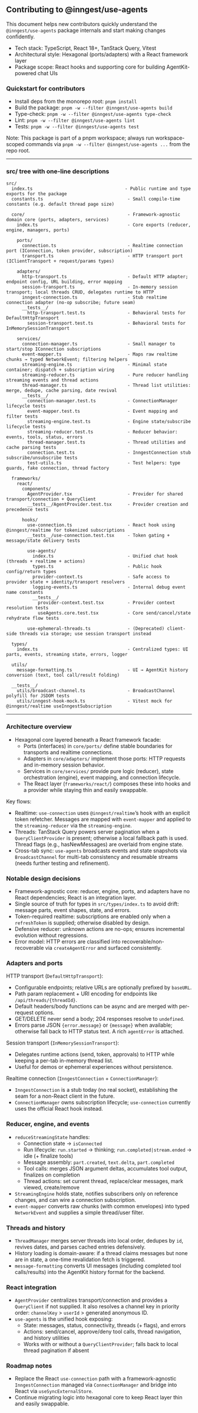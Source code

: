 ## Contributing to @inngest/use-agents

This document helps new contributors quickly understand the `@inngest/use-agents` package internals and start making changes confidently.

- Tech stack: TypeScript, React 18+, TanStack Query, Vitest
- Architectural style: Hexagonal (ports/adapters) with a React framework layer
- Package scope: React hooks and supporting core for building AgentKit-powered chat UIs

### Quickstart for contributors

- Install deps from the monorepo root: `pnpm install`
- Build the package: `pnpm -w --filter @inngest/use-agents build`
- Type-check: `pnpm -w --filter @inngest/use-agents type-check`
- Lint: `pnpm -w --filter @inngest/use-agents lint`
- Tests: `pnpm -w --filter @inngest/use-agents test`

Note: This package is part of a pnpm workspace; always run workspace-scoped commands via `pnpm -w --filter @inngest/use-agents ...` from the repo root.

---

### src/ tree with one‑line descriptions

```text
src/
  index.ts                                   - Public runtime and type exports for the package
  constants.ts                                - Small compile-time constants (e.g. default thread page size)

  core/                                       - Framework-agnostic domain core (ports, adapters, services)
    index.ts                                  - Core exports (reducer, engine, managers, ports)

    ports/
      connection.ts                           - Realtime connection port (IConnection, token provider, subscription)
      transport.ts                            - HTTP transport port (IClientTransport + request/params types)

    adapters/
      http-transport.ts                       - Default HTTP adapter; endpoint config, URL building, error mapping
      session-transport.ts                    - In-memory session transport; local threads CRUD, delegates runtime to HTTP
      inngest-connection.ts                   - Stub realtime connection adapter (no-op subscribe; future seam)
      __tests__/
        http-transport.test.ts                - Behavioral tests for DefaultHttpTransport
        session-transport.test.ts             - Behavioral tests for InMemorySessionTransport

    services/
      connection-manager.ts                   - Small manager to start/stop IConnection subscriptions
      event-mapper.ts                         - Maps raw realtime chunks → typed NetworkEvent; filtering helpers
      streaming-engine.ts                     - Minimal state container; dispatch + subscription wiring
      streaming-reducer.ts                    - Pure reducer handling streaming events and thread actions
      thread-manager.ts                       - Thread list utilities: merge, dedupe, cache parsing, date revival
      __tests__/
        connection-manager.test.ts            - ConnectionManager lifecycle tests
        event-mapper.test.ts                  - Event mapping and filter tests
        streaming-engine.test.ts              - Engine state/subscribe lifecycle tests
        streaming-reducer.test.ts             - Reducer behavior: events, tools, status, errors
        thread-manager.test.ts                - Thread utilities and cache parsing tests
        connection.test.ts                    - InngestConnection stub subscribe/unsubscribe tests
        test-utils.ts                         - Test helpers: type guards, fake connection, thread factory

  frameworks/
    react/
      components/
        AgentProvider.tsx                     - Provider for shared transport/connection + QueryClient
        __tests__/AgentProvider.test.tsx      - Provider creation and precedence tests

      hooks/
        use-connection.ts                     - React hook using @inngest/realtime for tokenized subscriptions
        __tests__/use-connection.test.tsx     - Token gating + message/state delivery tests

        use-agents/
          index.ts                            - Unified chat hook (threads + realtime + actions)
          types.ts                            - Public hook config/return types
          provider-context.ts                 - Safe access to provider state + identity/transport resolvers
          logging-events.ts                   - Internal debug event name constants
          __tests__/
            provider-context.test.tsx         - Provider context resolution tests
            useAgents.core.test.tsx           - Core send/cancel/state rehydrate flow tests

        use-ephemeral-threads.ts              - (Deprecated) client-side threads via storage; use session transport instead

  types/
    index.ts                                  - Centralized types: UI parts, events, streaming state, errors, logger

  utils/
    message-formatting.ts                     - UI → AgentKit history conversion (text, tool call/result folding)

  __tests__/
    utils/broadcast-channel.ts                - BroadcastChannel polyfill for JSDOM tests
    utils/inngest-hook-mock.ts                - Vitest mock for @inngest/realtime useInngestSubscription
```

---

### Architecture overview

- Hexagonal core layered beneath a React framework facade:
  - Ports (interfaces) in `core/ports/` define stable boundaries for transports and realtime connections.
  - Adapters in `core/adapters/` implement those ports: HTTP requests and in-memory session behavior.
  - Services in `core/services/` provide pure logic (reducer), state orchestration (engine), event mapping, and connection lifecycle.
  - The React layer (`frameworks/react/`) composes these into hooks and a provider while staying thin and easily swappable.

Key flows:

- Realtime: `use-connection` uses `@inngest/realtime`’s hook with an explicit token refetcher. Messages are mapped with `event-mapper` and applied to the `streaming-reducer` via the `streaming-engine`.
- Threads: TanStack Query powers server pagination when a `QueryClientProvider` is present; otherwise a local fallback path is used. Thread flags (e.g., hasNewMessages) are overlaid from engine state.
- Cross-tab sync: `use-agents` broadcasts events and state snapshots via `BroadcastChannel` for multi-tab consistency and resumable streams (needs further testing and refinement).

### Notable design decisions

- Framework-agnostic core: reducer, engine, ports, and adapters have no React dependencies; React is an integration layer.
- Single source of truth for types in `src/types/index.ts` to avoid drift: message parts, event shapes, state, and errors.
- Token-required realtime: subscriptions are enabled only when a `refreshToken` is supplied; otherwise disabled by design.
- Defensive reducer: unknown actions are no-ops; ensures incremental evolution without regressions.
- Error model: HTTP errors are classified into recoverable/non-recoverable via `createAgentError` and surfaced consistently.

### Adapters and ports

HTTP transport (`DefaultHttpTransport`):

- Configurable endpoints; relative URLs are optionally prefixed by `baseURL`.
- Path param replacement + URI encoding for endpoints like `/api/threads/{threadId}`.
- Default headers/body functions can be async and are merged with per-request options.
- GET/DELETE never send a body; 204 responses resolve to `undefined`.
- Errors parse JSON `{error.message}` or `{message}` when available; otherwise fall back to HTTP status text. A rich `agentError` is attached.

Session transport (`InMemorySessionTransport`):

- Delegates runtime actions (send, token, approvals) to HTTP while keeping a per-tab in-memory thread list.
- Useful for demos or ephemeral experiences without persistence.

Realtime connection (`InngestConnection` + `ConnectionManager`):

- `InngestConnection` is a stub today (no real socket), establishing the seam for a non-React client in the future.
- `ConnectionManager` owns subscription lifecycle; `use-connection` currently uses the official React hook instead.

### Reducer, engine, and events

- `reduceStreamingState` handles:
  - Connection state → `isConnected`
  - Run lifecycle: `run.started` → thinking; `run.completed|stream.ended` → idle (+ finalize tools)
  - Message assembly: `part.created`, `text.delta`, `part.completed`
  - Tool calls: merges JSON argument deltas, accumulates tool output, finalizes on completion
  - Thread actions: set current thread, replace/clear messages, mark viewed, create/remove
- `StreamingEngine` holds state, notifies subscribers only on reference changes, and can wire a connection subscription.
- `event-mapper` converts raw chunks (with common envelopes) into typed `NetworkEvent` and supplies a simple thread/user filter.

### Threads and history

- `ThreadManager` merges server threads into local order, dedupes by `id`, revives dates, and parses cached entries defensively.
- History loading is domain-aware: if a thread claims messages but none are in state, a one-time revalidation fetch is triggered.
- `message-formatting` converts UI messages (including completed tool calls/results) into the AgentKit history format for the backend.

### React integration

- `AgentProvider` centralizes transport/connection and provides a `QueryClient` if not supplied. It also resolves a channel key in priority order: `channelKey` > `userId` > generated anonymous ID.
- `use-agents` is the unified hook exposing:
  - State: messages, status, connectivity, threads (+ flags), and errors
  - Actions: send/cancel, approve/deny tool calls, thread navigation, and history utilities
  - Works with or without a `QueryClientProvider`; falls back to local thread pagination if absent

### Roadmap notes

- Replace the React `use-connection` path with a framework-agnostic `InngestConnection` managed via `ConnectionManager` and bridge into React via `useSyncExternalStore`.
- Continue migrating logic into hexagonal core to keep React layer thin and easily swappable.
